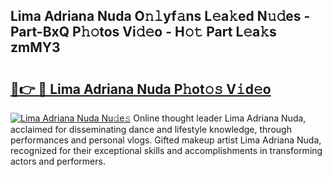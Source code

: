## Lima Adriana Nuda O𝚗𝚕yf𝚊ns L𝚎a𝚔ed N𝚞𝚍es - Part-BxQ P𝚑𝚘tos Vi𝚍𝚎o - H𝚘𝚝 Part L𝚎a𝚔s zmMY3

# <h2><a href="http://kfen8e.oniu.top/?m=Lima+Adriana+Nuda">🔗👉 🔴 Lima Adriana Nuda P𝚑ot𝚘𝚜 V𝚒d𝚎o</a></h2>

[![Lima Adriana Nuda Nu𝚍e𝚜](https://i.imgur.com/0qMVB7G.gif)](http://kfen8e.oniu.top/?m=Lima+Adriana+Nuda)
Online thought leader Lima Adriana Nuda, acclaimed for disseminating dance and lifestyle knowledge, through performances and personal vlogs. Gifted makeup artist Lima Adriana Nuda, recognized for their exceptional skills and accomplishments in transforming actors and performers.  
